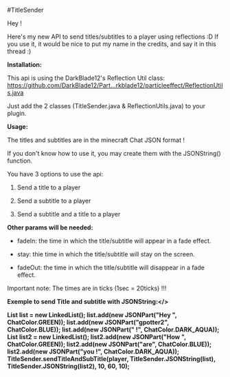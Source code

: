 #TitleSender​

Hey !

Here's my new API to send titles/subtitles to a player using reflections :D
If you use it, it would be nice to put my name in the credits, and say it in this thread :)

<b>Installation:</b>

This api is using the DarkBlade12's Reflection Util class:
https://github.com/DarkBlade12/Part...rkblade12/particleeffect/ReflectionUtils.java

Just add the 2 classes (TitleSender.java & ReflectionUtils.java) to your plugin.

<b>Usage:</b>

The titles and subtitles are in the minecraft Chat JSON format !

If you don't know how to use it, you may create them with the JSONString() function.

You have 3 options to use the api:

1) Send a title to a player

2) Send a subtitle to a player

3) Send a subtitle and a title to a player

<b>Other params will be needed:</b>

- fadeIn: the time in which the title/subtitle will appear in a fade effect.

- stay: thie time in which the title/subtitle will stay on the screen.

- fadeOut: the time in which the title/subtitle will disappear in a fade effect.

Important note:
The times are in ticks (1sec = 20ticks) !!!

<b>Exemple to send Title and subtitle with JSONString:</>

List<JSONPart> list = new LinkedList<JSONPart>();
  list.add(new JSONPart("Hey ", ChatColor.GREEN));
  list.add(new JSONPart("gpotter2", ChatColor.BLUE));
  list.add(new JSONPart(" !", ChatColor.DARK_AQUA));
  List<JSONPart> list2 = new LinkedList<JSONPart>();
  list2.add(new JSONPart("How ", ChatColor.GREEN));
  list2.add(new JSONPart("are", ChatColor.BLUE));
  list2.add(new JSONPart("you !", ChatColor.DARK_AQUA));
  TitleSender.sendTitleAndSubTitle(player, TitleSender.JSONString(list), TitleSender.JSONString(list2), 10, 60, 10);
